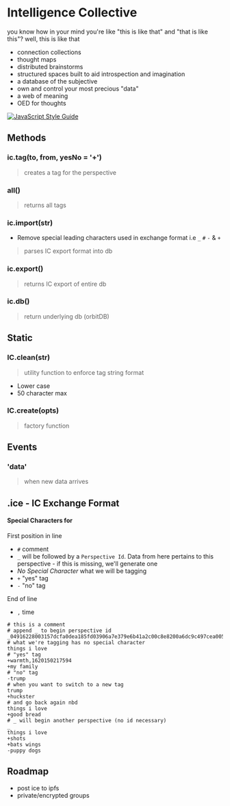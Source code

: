 # Intelligence Collective

you know how in your mind you're like "this is like that" and "that is like this"? well, this is like that

* connection collections
* thought maps
* distributed brainstorms
* structured spaces built to aid introspection and imagination
* a database of the subjective
* own and control your most precious "data"
* a web of meaning
* OED for thoughts

[![JavaScript Style Guide](https://img.shields.io/badge/code_style-standard-brightgreen.svg)](https://standardjs.com)

## Methods

### ic.tag(to, from, yesNo = '+')
> creates a tag for the perspective

### all()
> returns all tags


### ic.import(str)
* Remove special leading characters used in exchange format i.e `_` `#` `-` & `+`
> parses IC export format into db

### ic.export()
> returns IC export of entire db

### ic.db()
> return underlying db (orbitDB)

## Static

### IC.clean(str)
> utility function to enforce tag string format

* Lower case
* 50 character max

### IC.create(opts)
> factory function 

## Events

### 'data'
> when new data arrives


## .ice - IC Exchange Format

#### Special Characters for 

First position in line

* `#` comment
* `_` will be followed by a `Perspective Id`. Data from here pertains to this perspective - if this is missing, we'll generate one
* *No Special Character* what we will be tagging
* `+` "yes" tag
* `-` "no" tag

End of line

* `,` time


```
# this is a comment
# append _ to begin perspective id
_04916228003157dcfa0dea185fd03906a7e379e6b41a2c00c8e8200a6dc9c497cea0053387a1194d526b48d9f3f5f8448080aca756de8351c2589dc4a9a881014b
# what we're tagging has no special character
things i love
# "yes" tag
+warmth,1620150217594
+my family
# "no" tag
-trump
# when you want to switch to a new tag
trump
+huckster
# and go back again nbd
things i love
+good bread
# _ will begin another perspective (no id necessary)
_
things i love
+shots
+bats wings
-puppy dogs

```

## Roadmap

* post ice to ipfs
* private/encrypted groups
